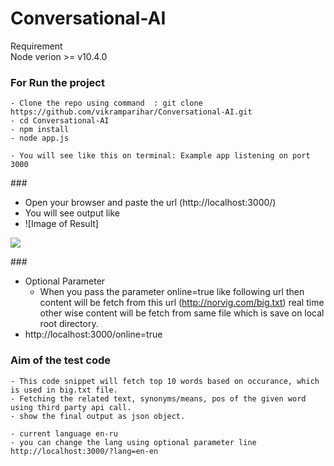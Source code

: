 # Conversational-AI

Requirement <br>
  Node verion >= v10.4.0
  
  ### For Run the project
    - Clone the repo using command  : git clone https://github.com/vikramparihar/Conversational-AI.git
    - cd Conversational-AI
    - npm install
    - node app.js
    
    - You will see like this on terminal: Example app listening on port 3000
  
###<br>
  - Open your browser and paste the url (http://localhost:3000/)
  - You will see output like
  - ![Image of Result]
  <img src="https://i.imgur.com/DGC1ZPr.png"/>
  
###<br>
  - Optional Parameter
    - When you pass the parameter online=true like following url then content will be fetch from this url    (http://norvig.com/big.txt) real time other wise content will be fetch from same file which is save on local root directory.
  - http://localhost:3000/online=true
  
  ### Aim of the test code
    - This code snippet will fetch top 10 words based on occurance, which is used in big.txt file.
    - Fetching the related text, synonyms/means, pos of the given word using third party api call.
    - show the final output as json object.
  
    - current language en-ru
    - you can change the lang using optional parameter line http://localhost:3000/?lang=en-en
